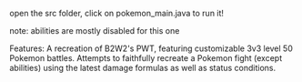 open the src folder, click on pokemon_main.java to run it!

note: abilities are mostly disabled for this one

Features:
A recreation of B2W2's PWT, featuring customizable 3v3 level 50 Pokemon battles.
Attempts to faithfully recreate a Pokemon fight (except abilities) using the latest damage formulas as well as status conditions.
